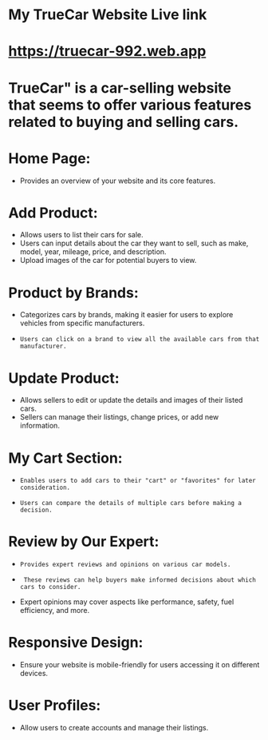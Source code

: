 # My TrueCar Website Live link

# https://truecar-992.web.app



# TrueCar" is a car-selling website that seems to offer various features related to buying and selling cars.

# Home Page:
  -   Provides an overview of your website and its core features.

# Add Product:
 -    Allows users to list their cars for sale.
 -    Users can input details about the car they want to sell, such as make, model, year, mileage,  price, and description.
 -    Upload images of the car for potential buyers to view.

# Product by Brands:
 -    Categorizes cars by brands, making it easier for users to explore vehicles from specific manufacturers.
 -     Users can click on a brand to view all the available cars from that manufacturer.

 # Update Product:
 -    Allows sellers to edit or update the details and images of their listed cars.
-    Sellers can manage their listings, change prices, or add new information.

# My Cart Section:
   -     Enables users to add cars to their "cart" or "favorites" for later consideration.
   -     Users can compare the details of multiple cars before making a decision.

# Review by Our Expert:
   -     Provides expert reviews and opinions on various car models.
 -      These reviews can help buyers make informed decisions about which cars to consider.
- Expert opinions may cover aspects like performance, safety, fuel efficiency, and more.

# Responsive Design: 
- Ensure your website is mobile-friendly for users accessing it on different devices.

# User Profiles: 
- Allow users to create accounts and manage their listings.
